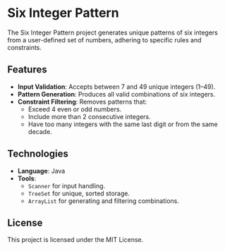 # Six Integer Pattern

The Six Integer Pattern project generates unique patterns of six integers from a user-defined set of numbers, adhering to specific rules and constraints.

## Features

- **Input Validation**: Accepts between 7 and 49 unique integers (1–49).
- **Pattern Generation**: Produces all valid combinations of six integers.
- **Constraint Filtering**: Removes patterns that:
  - Exceed 4 even or odd numbers.
  - Include more than 2 consecutive integers.
  - Have too many integers with the same last digit or from the same decade.

## Technologies

- **Language**: Java
- **Tools**: 
  - `Scanner` for input handling.
  - `TreeSet` for unique, sorted storage.
  - `ArrayList` for generating and filtering combinations.

## License

This project is licensed under the MIT License.



